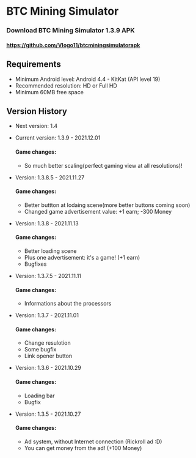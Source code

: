 # BTC Mining Simulator
### Download BTC Mining Simulator 1.3.9 APK
#### https://github.com/Vlogo11/btcminingsimulatorapk

## Requirements
- Minimum Android level: Android 4.4 - KitKat (API level 19)
- Recommended resolution: HD or Full HD
- Minimum 60MB free space

## Version History
- Next version: 1.4

- Current version: 1.3.9 - 2021.12.01
  #### Game changes:
    - So much better scaling(perfect gaming view at all resolutions)!

- Version: 1.3.8.5 - 2021.11.27
  #### Game changes:
    - Better buttton at lodaing scene(more better buttons coming soon)
    - Changed game advertisement value: +1 earn; -300 Money

- Version: 1.3.8 - 2021.11.13
  #### Game changes:
    - Better loading scene
    - Plus one advertisement: it's a game! (+1 earn)
    - Bugfixes

- Version: 1.3.7.5 - 2021.11.11
  #### Game changes:
    - Informations about the processors

- Version: 1.3.7 - 2021.11.01
  #### Game changes:
    - Change resulotion
    - Some bugfix
    - Link opener button

- Version: 1.3.6 - 2021.10.29
  #### Game changes:
    - Loading bar
    - Bugfix

- Version: 1.3.5 - 2021.10.27
  #### Game changes:
    - Ad system, without Internet connection (Rickroll ad :D)
    - You can get money from the ad! (+100 Money)
